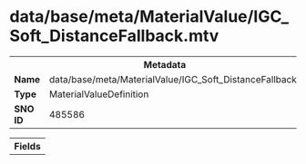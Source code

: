 <h1>data/base/meta/MaterialValue/IGC_Soft_DistanceFallback.mtv</h1><table><tr><th colspan="100%">Metadata</th></tr><tr><td><b>Name</b></td><td>data/base/meta/MaterialValue/IGC_Soft_DistanceFallback.mtv</td></tr><tr><td><b>Type</b></td><td>MaterialValueDefinition</td></tr><tr><td><b>SNO ID</b></td><td>485586</td></tr></table>

<table><tr><th colspan="100%">Fields</th></tr></table>

